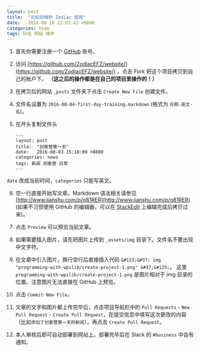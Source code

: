 ```yaml
---
layout: post
title:  "论如何维护 Zodiac 官网"
date:   2016-08-16 22:03:43 +0800
categories: team
tags: 队伍 网站 维护
---
```


1.  首先你需要注册一个 [GitHub](https://github.com) 账号。

2.  访问 [https://github.com/ZodiacEFZ/website/](https://github.com/ZodiacEFZ/website/) ，点击 Fork 把这个项目拷贝到自己的账户下。 
    **（这之后的操作都是在自己的项目里操作的！）**

3.  在拷贝后的网站 `_posts` 文件夹下点击 `Create New File` 创建文件。

4.  文件名设置为 `2016-08-04-first-day-training.markdown` (格式为 `日期-英文-名`)。

5.  在开头复制文件头    
    
     ```
     ---
     layout: post
     title:  "创客营第一天"
     date:   2016-08-03 15:10:09 +0800
     categories: news
     tags: 新闻 创客营 日常
     ---
     ```
   `date` 改成当前时间，`categories` 只能写英文。

6.  空一行直接开始写文章。Markdown 语法相关请参见 [http://www.jianshu.com/p/q81RER](http://www.jianshu.com/p/q81RER)
    (如果不习惯使用 GitHub 的编辑器，可以在 [StackEdit](https://stackedit.io) 上编辑完成后拷贝过来)。

7.  点击 `Preview` 可以预览当前文章。

8.  如果需要插入图片，请先把图片上传到 `_assets/img` 目录下。文件名不要出现中文字符。

9.  在文章中引入图片，换行空行后直接插入代码 `&#123;&#37; img "programming-with-wpilib/create-project-1.png" &#37;&#125;`。
    这里 `programming-with-wpilib/create-project-1.png` 是图片相对于 img 目录的位置。注意图片无法直接在 GitHub 上预览。

10.  点击 `Commit New File`。

11.  文章的文字和图片都上传完毕后，点击项目导航栏中的 `Pull Requests` - `New Pull Request` - `Create Pull Request`，在提交信息中填写这次更改的内容（比如`添加了创客营第一天的新闻`），再点击 `Create Pull Request`。

12.  本人审核后即可自动部署到网站上。部署完毕后在 Slack 的 `#business` 中会有通知。
